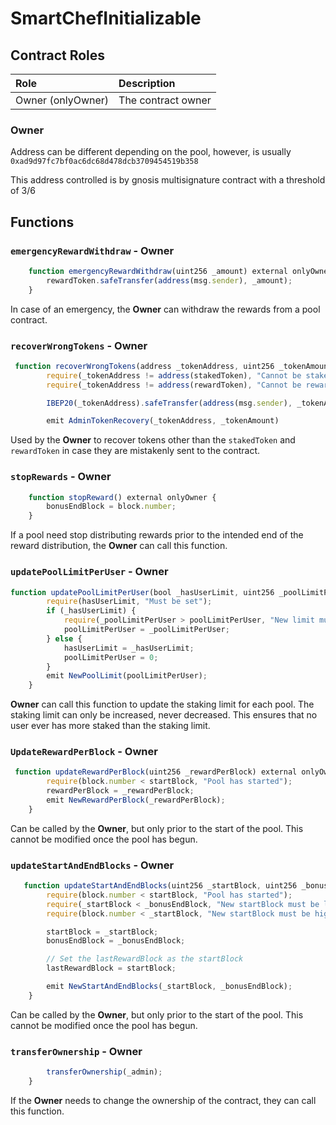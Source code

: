 # SmartChefInitializable

## Contract Roles

| Role | Description |
| :--- | :--- |
| Owner \(onlyOwner\) | The contract owner |

### Owner

Address can be different depending on the pool, however, is usually `0xad9d97fc7bf0ac6dc68d478dcb3709454519b358`

This address controlled is by gnosis multisignature contract with a threshold of 3/6

## Functions

### `emergencyRewardWithdraw` - Owner

```typescript
    function emergencyRewardWithdraw(uint256 _amount) external onlyOwner {
        rewardToken.safeTransfer(address(msg.sender), _amount);
    }
```

In case of an emergency, the **Owner** can withdraw the rewards from a pool contract.

### `recoverWrongTokens` - Owner

```typescript
 function recoverWrongTokens(address _tokenAddress, uint256 _tokenAmount) external onlyOwner {
        require(_tokenAddress != address(stakedToken), "Cannot be staked token");
        require(_tokenAddress != address(rewardToken), "Cannot be reward token");

        IBEP20(_tokenAddress).safeTransfer(address(msg.sender), _tokenAmount);

        emit AdminTokenRecovery(_tokenAddress, _tokenAmount)
```

Used by the **Owner** to recover tokens other than the `stakedToken` and `rewardToken` in case they are mistakenly sent to the contract.

### `stopRewards` - Owner

```typescript
    function stopReward() external onlyOwner {
        bonusEndBlock = block.number;
    }
```

If a pool need stop distributing rewards prior to the intended end of the reward distribution, the **Owner** can call this function.

### `updatePoolLimitPerUser` - Owner

```typescript
function updatePoolLimitPerUser(bool _hasUserLimit, uint256 _poolLimitPerUser) external onlyOwner {
        require(hasUserLimit, "Must be set");
        if (_hasUserLimit) {
            require(_poolLimitPerUser > poolLimitPerUser, "New limit must be higher");
            poolLimitPerUser = _poolLimitPerUser;
        } else {
            hasUserLimit = _hasUserLimit;
            poolLimitPerUser = 0;
        }
        emit NewPoolLimit(poolLimitPerUser);
    }
```

**Owner** can call this function to update the staking limit for each pool. The staking limit can only be increased, never decreased. This ensures that no user ever has more staked than the staking limit.

### `UpdateRewardPerBlock` - Owner

```typescript
 function updateRewardPerBlock(uint256 _rewardPerBlock) external onlyOwner {
        require(block.number < startBlock, "Pool has started");
        rewardPerBlock = _rewardPerBlock;
        emit NewRewardPerBlock(_rewardPerBlock);
    }
```

Can be called by the **Owner**, but only prior to the start of the pool. This cannot be modified once the pool has begun.

### `updateStartAndEndBlocks` - Owner

```typescript
   function updateStartAndEndBlocks(uint256 _startBlock, uint256 _bonusEndBlock) external onlyOwner {
        require(block.number < startBlock, "Pool has started");
        require(_startBlock < _bonusEndBlock, "New startBlock must be lower than new endBlock");
        require(block.number < _startBlock, "New startBlock must be higher than current block");

        startBlock = _startBlock;
        bonusEndBlock = _bonusEndBlock;

        // Set the lastRewardBlock as the startBlock
        lastRewardBlock = startBlock;

        emit NewStartAndEndBlocks(_startBlock, _bonusEndBlock);
    }
```

Can be called by the **Owner**, but only prior to the start of the pool. This cannot be modified once the pool has begun.

### `transferOwnership` - Owner

```typescript
        transferOwnership(_admin);
    }
```

If the **Owner** needs to change the ownership of the contract, they can call this function.

